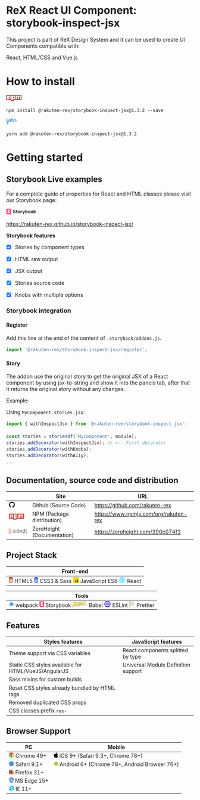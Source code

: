 # ReX React UI Component: storybook-inspect-jsx

This project is part of ReX Design System and it can be used to create UI Components compatible with:

React, HTML/CSS and Vue.js  

# How to install

<img src="https://raw.githubusercontent.com/rakuten-rex/storybook-inspect-jsx/master/project-scripts/webpack/markdown/logos/npm.svg?sanitize=true" height="16" />

```
npm install @rakuten-rex/storybook-inspect-jsx@1.3.2 --save
```

<img src="https://raw.githubusercontent.com/rakuten-rex/storybook-inspect-jsx/master/project-scripts/webpack/markdown/logos/yarn.svg?sanitize=true" height="16" />

```
yarn add @rakuten-rex/storybook-inspect-jsx@1.3.2
```

# Getting started

## Storybook Live examples

For a complete guide of properties for React and HTML classes please visit our Storybook page:  

[<img src="https://raw.githubusercontent.com/rakuten-rex/storybook-inspect-jsx/master/project-scripts/webpack/markdown/logos/storybook.svg?sanitize=true" height="16" />](https://rakuten-rex.github.io/storybook-inspect-jsx/)   

https://rakuten-rex.github.io/storybook-inspect-jsx/   


**Storybook features**
- [x] Stories by component types
- [x] HTML raw output
- [x] JSX output
- [x] Stories source code
- [x] Knobs with multiple options



### Storybook integration

#### Register

Add this line at the end of the content of `.storybook/addons.js`.   

```js
import '@rakuten-rex/storybook-inspect-jsx/register';
```

#### Story

The addon use the original story to get the original JSX of a React component by using jsx-to-string and show it into the panels tab, after that it returns the original story without any changes.

Example: 

Using `MyComponent.stories.jsx`:

```js
import { withInspectJsx } from '@rakuten-rex/storybook-inspect-jsx';

const stories = storiesOf('MyComponent', module);
stories.addDecorator(withInspectJsx); // <-- First decorator
stories.addDecorator(withKnobs);
stories.addDecorator(withA11y);
...
```

## Documentation, source code and distribution

|| Site  | URL |
|-------------| ------------- | ------------- |
|<img src="https://raw.githubusercontent.com/rakuten-rex/storybook-inspect-jsx/master/project-scripts/webpack/markdown/logos/github-icon.svg?sanitize=true" height="16" />| Github (Source Code) | https://github.com/rakuten-rex |
|<img src="https://raw.githubusercontent.com/rakuten-rex/storybook-inspect-jsx/master/project-scripts/webpack/markdown/logos/npm.svg?sanitize=true" height="16" />| NPM (Package distribution)  | https://www.npmjs.com/org/rakuten-rex  |
|<img src="https://raw.githubusercontent.com/rakuten-rex/storybook-inspect-jsx/master/project-scripts/webpack/markdown/logos/zh_logo.svg?sanitize=true" height="16" />| ZeroHeight (Documentation)  | https://zeroheight.com/390c074f3 |

## Project Stack

| Front-end |
|-------------|
| <img src="https://raw.githubusercontent.com/rakuten-rex/storybook-inspect-jsx/master/project-scripts/webpack/markdown/logos/html-5.svg?sanitize=true" height="16" /> HTML5 <img src="https://raw.githubusercontent.com/rakuten-rex/storybook-inspect-jsx/master/project-scripts/webpack/markdown/logos/css-3.svg?sanitize=true" height="16" /> CSS3 & Sass  <img src="https://raw.githubusercontent.com/rakuten-rex/storybook-inspect-jsx/master/project-scripts/webpack/markdown/logos/javascript.svg?sanitize=true" height="16" /> JavaScript ES6 <img src="https://raw.githubusercontent.com/rakuten-rex/storybook-inspect-jsx/master/project-scripts/webpack/markdown/logos/react.svg?sanitize=true" height="16" /> React |

| Tools |
|-------------|
| <img src="https://raw.githubusercontent.com/rakuten-rex/storybook-inspect-jsx/master/project-scripts/webpack/markdown/logos/webpack.svg?sanitize=true" height="16" /> webpack <img src="https://raw.githubusercontent.com/rakuten-rex/storybook-inspect-jsx/master/project-scripts/webpack/markdown/logos/storybook-icon.svg?sanitize=true" height="16" /> Storybook <img src="https://raw.githubusercontent.com/rakuten-rex/storybook-inspect-jsx/master/project-scripts/webpack/markdown/logos/babel.svg?sanitize=true" height="16" /> Babel <img src="https://raw.githubusercontent.com/rakuten-rex/storybook-inspect-jsx/master/project-scripts/webpack/markdown/logos/eslint.svg?sanitize=true" height="16" /> ESLint <img src="https://raw.githubusercontent.com/rakuten-rex/storybook-inspect-jsx/master/project-scripts/webpack/markdown/logos/prettier.svg?sanitize=true" height="16" /> Prettier |

## Features

| Styles features |  JavaScript features |
|-------------|-------------|
| Theme support via CSS variables |  React components splitted by type |
| Static CSS styles available for HTML/VueJS/AngularJS | Universal Module Definition support |
| Sass mixins for custom builds |
| Reset CSS styles already bundled by HTML tags |
| Removed duplicated CSS props |
| CSS classes prefix `rex-` |

## Browser Support

| PC | Mobile 
|-------------|-------------|
| <img src="https://raw.githubusercontent.com/rakuten-rex/storybook-inspect-jsx/master/project-scripts/webpack/markdown/browsers/chrome.svg?sanitize=true" height="14" /> Chrome 49+ | <img src="https://raw.githubusercontent.com/rakuten-rex/storybook-inspect-jsx/master/project-scripts/webpack/markdown/browsers/apple.svg?sanitize=true" height="14" /> iOS 9+ (Safari 9.3+, Chrome 78+) |
| <img src="https://raw.githubusercontent.com/rakuten-rex/storybook-inspect-jsx/master/project-scripts/webpack/markdown/browsers/safari.svg?sanitize=true" height="14" /> Safari 9.1+ | <img src="https://raw.githubusercontent.com/rakuten-rex/storybook-inspect-jsx/master/project-scripts/webpack/markdown/browsers/android-icon.svg?sanitize=true" height="14" /> Android 6+ (Chrome 78+, Android Browser 76+) |
| <img src="https://raw.githubusercontent.com/rakuten-rex/storybook-inspect-jsx/master/project-scripts/webpack/markdown/browsers/firefox.svg?sanitize=true" height="14" /> Firefox 31+ | |
| <img src="https://raw.githubusercontent.com/rakuten-rex/storybook-inspect-jsx/master/project-scripts/webpack/markdown/browsers/microsoft-edge.svg?sanitize=true" height="14" /> MS Edge 15+ | |
| <img src="https://raw.githubusercontent.com/rakuten-rex/storybook-inspect-jsx/master/project-scripts/webpack/markdown/browsers/internetexplorer.svg?sanitize=true" height="14" /> IE 11+ | |



